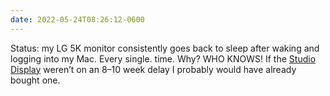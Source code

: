 ```yaml
---
date: 2022-05-24T08:26:12-0600
---
```


Status: my LG 5K monitor consistently goes back to sleep after waking and logging into my Mac. Every single. time. Why? <span class='smcp'>WHO KNOWS</span>! If the [Studio Display](https://www.apple.com/studio-display/) weren’t on an 8–10 week delay I probably would have already bought one.